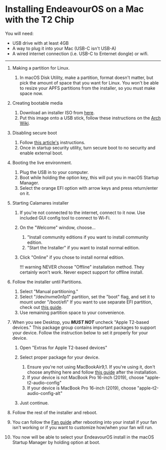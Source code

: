 # Installing EndeavourOS on a Mac with the T2 Chip

You will need:

- USB drive with at least 4GB
- A way to plug it into your Mac (USB-C isn't USB-A)
- A wired internet connection (i.e. USB-C to Enternet dongle) or wifi.

---

1. Making a partition for Linux.

    1. In macOS Disk Utility, make a partition, format doesn't matter, but pick the amount of space that you want for Linux. You won't be able to resize your APFS partitions from the installer, so you must make space now.

2. Creating bootable media

    1. Download an installer ISO from [here](https://github.com/t2linux/EndeavourOS-ISO-t2/releases).
    2. Put this image onto a USB stick, follow these instructions on the [Arch Wiki](https://wiki.archlinux.org/index.php/USB_flash_installation_medium#In_macOS).

3. Disabling secure boot

    1. Follow [this article's](https://support.apple.com/en-us/HT208198) instructions.
    2. Once in startup security utility, turn secure boot to no security and enable external boot.

4. Booting the live environment.

    1. Plug the USB in to your computer.
    2. Boot while holding the option key, this will put you in macOS Startup Manager.
    3. Select the orange EFI option with arrow keys and press return/enter on it.

5. Starting Calamares installer

    1. If you're not connected to the internet, connect to it now. Use included GUI config tool to connect to Wi-Fi.
    2. On the "Welcome" window, choose...

        1. "Install community editions if you want to install community edition.
        2. "Start the Installer" if you want to install normal edition.

    3. Click "Online" if you chose to install normal edition.

        !!! warning
            NEVER choose "Offline" installation method. They certainly won't work.
            Never expect support for offline install.

6. Follow the installer until Partitions.

    1. Select "Manual partitioning."
    2. Select "/dev/nvme0n1p1" partition, set the "boot" flag, and set it to mount under "/boot/efi" If you want to use separate EFI partition, check out [this guide](https://wiki.t2linux.org/guides/windows/#using-seperate-efi-partitions).
    3. Use remaining partition space to your convenience.

7. When you see Desktop, you ***MUST NOT*** uncheck "Apple T2-based devices." This package group contains important packages to support your device. Follow the instruction below to set it properly for your device.

    1. Open "Extras for Apple T2-based devices"
    2. Select proper package for your device.

        1. Ensure you're not using MacBookAir9,1. If you're using it, don't choose anything here and follow [this guide](https://wiki.t2linux.org/guides/audio-config/) after the installation.
        2. If your device is not MacBook Pro 16-inch (2019), choose "apple-t2-audio-config"
        3. If your device is MacBook Pro 16-inch (2019), choose "apple-t2-audio-config-alt"

    3. Just continue.

8. Follow the rest of the installer and reboot.

9. You can follow the [Fan guide](https://wiki.t2linux.org/guides/fan/) after rebooting into your install if your fan isn't working or if you want to customize how/when your fan will run.

10. You now will be able to select your EndeavourOS install in the macOS Startup Manager by holding option at boot.
